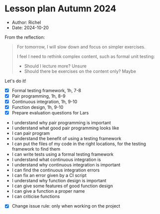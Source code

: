 # Lesson plan Autumn 2024

- Author: Richel
- Date: 2024-10-20

From the reflection:

> For tomorrow, I will slow down and focus on simpler exercises.
>
> I feel I need to rethink complex content, such as formal unit testing:
>
> - Should I lecture more? Unsure
> - Should there be exercises on the content only? Maybe

Let's do it!

- [x] Formal testing framework, 1h, 7-8
- [x] Pair programming, 1h, 8-9
- [x] Continuous integration, 1h, 9-10
- [x] Function design, 1h, 9-10
- [x] Prepare evaluation questions for Lars

- I understand why pair programming is important
- I understand what good pair programming looks like
- I can pair program
- I understand the benefit of using a testing framework
- I can put the files of my code in the right locations,
  for the testing framework to find them
- I can write tests using a formal testing framework
- I understand what continuous integration is
- I understand why continuous integration is important
- I can find the continuous integration errors
- I can fix an error given by a CI script
- I understand why function design is important
- I can give some features of good function design
- I can give a function a proper name
- I can criticise functions

- [x] Change issue rule: only when working on the project

